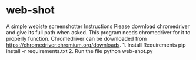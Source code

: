 # web-shot
A simple webiste screenshotter  Instructions  Please download chromedriver and give its full path when asked. This program needs chromedriver for it to properly function.  Chromedriver can be downloaded from https://chromedriver.chromium.org/downloads.  1. Install Requirements       pip install -r requirements.txt  2. Run the file       python web-shot.py
